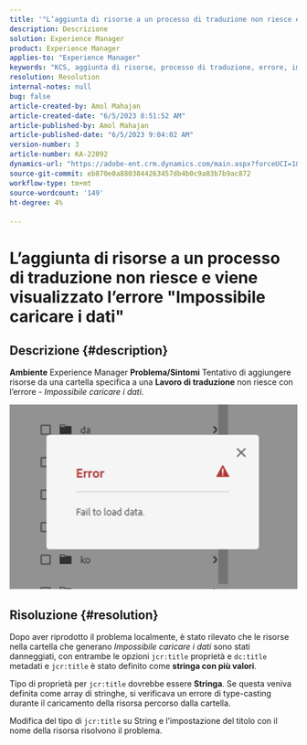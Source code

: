```yaml
---
title: '"L’aggiunta di risorse a un processo di traduzione non riesce e viene visualizzato l’errore \"Impossibile caricare i dati\"'
description: Descrizione
solution: Experience Manager
product: Experience Manager
applies-to: "Experience Manager"
keywords: "KCS, aggiunta di risorse, processo di traduzione, errore, impossibile caricare i dati"
resolution: Resolution
internal-notes: null
bug: false
article-created-by: Amol Mahajan
article-created-date: "6/5/2023 8:51:52 AM"
article-published-by: Amol Mahajan
article-published-date: "6/5/2023 9:04:02 AM"
version-number: 3
article-number: KA-22092
dynamics-url: "https://adobe-ent.crm.dynamics.com/main.aspx?forceUCI=1&pagetype=entityrecord&etn=knowledgearticle&id=aa66af33-7e03-ee11-8f6e-6045bd006268"
source-git-commit: eb870e0a8803844263457db4b0c9a03b7b9ac872
workflow-type: tm+mt
source-wordcount: '149'
ht-degree: 4%

---
```


# L’aggiunta di risorse a un processo di traduzione non riesce e viene visualizzato l’errore &quot;Impossibile caricare i dati&quot;

## Descrizione {#description}

<b>Ambiente</b>
Experience Manager
<b>Problema/Sintomi</b>
Tentativo di aggiungere risorse da una cartella specifica a una <b>Lavoro di traduzione</b> non riesce con l’errore - *Impossibile caricare i dati*.

![](assets/___ab66af33-7e03-ee11-8f6e-6045bd006268___.png)


## Risoluzione {#resolution}


Dopo aver riprodotto il problema localmente, è stato rilevato che le risorse nella cartella che generano *Impossibile caricare i dati* sono stati danneggiati, con entrambe le opzioni `jcr:title` proprietà e `dc:title` metadati e `jcr:title` è stato definito come <b>stringa con più valori</b>.

Tipo di proprietà per `jcr:title` dovrebbe essere <b>Stringa</b>. Se questa veniva definita come array di stringhe, si verificava un errore di type-casting durante il caricamento della risorsa percorso dalla cartella.

Modifica del tipo di `jcr:title` su String e l’impostazione del titolo con il nome della risorsa risolvono il problema.
